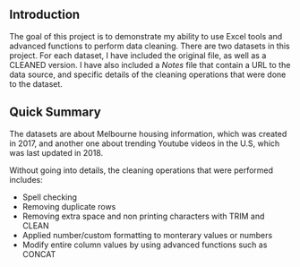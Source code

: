 ## Introduction
The goal of this project is to demonstrate my ability to use Excel tools and advanced functions to perform data cleaning. There are two datasets in this project. For each dataset, I have included the original file, as well as a CLEANED version. I have also included a *Notes* file that contain a URL to the data source, and specific details of 
the cleaning operations that were done to the dataset. 

## Quick Summary 
The datasets are about Melbourne housing information, which was created in 2017, and another one about trending Youtube videos in the U.S, which was last updated in 2018. 

Without going into details, the cleaning operations that were performed includes: 
* Spell checking
* Removing duplicate rows
* Removing extra space and non printing characters with TRIM and CLEAN
* Applied number/custom formatting to monterary values or numbers
* Modify entire column values by using advanced functions such as CONCAT 
